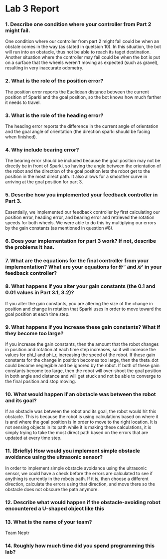 # Lab 3 Report #

### 1. Describe one condition where your controller from Part 2 might fail. ###
One condition where our controller from part 2 might fail could be when an obstale comes in the way (as stated in quetsion 10). In this situation, the bot will run into an obstacle, thus not be able to reach its taget destination. Another situation where the controller may fail could be when the bot is put on a surface that the wheels weren't moving as expected (such as gravel), resulting in very inaccurate odometry.

### 2. What is the role of the position error? ###
The position error reports the Euclidean distance between the current position of Sparki and the goal position, so the bot knows how much farther it needs to travel.

### 3. What is the role of the heading error? ###
The heading error reports the difference in the current angle of orientation and the goal angle of orientation (the direction sparki should be facing when finished). 

### 4. Why include bearing error? ###
The bearing error should be included because the goal position may not be directly be in front of Sparki, so having the angle between the orientation of the robot and the direction of the goal position lets the robot get to the position in the most direct path. It also allows for a smoother curve in arriving at the goal position for part 3.

### 5. Describe how you implemented your feedback controller in Part 3. ### 
Essentially, we implemented our feedback controller by first calculating our position error, heading error, and bearing error and retrieved the rotation speeds for both wheels. We were able to do this by multiplying our errors by the gain constants (as mentioned in question #8). 

### 6. Does your implementation for part 3 work? If not, describe the problems it has. ###

### 7. What are the equations for the final controller from your implementation? What are your equations for 𝜃𝑟 ′ 𝑎nd 𝑥𝑟′ in your feedback controller? ###

### 8. What happens if you alter your gain constants (the 0.1 and 0.01 values in Part 3.1, 3.2)? ###
If you alter the gain constants, you are altering the size of the change in position and change in rotation that Sparki uses in order to move toward the goal position at each time step.

### 9. What happens if you increase these gain constants? What if they become too large? ###
If you increase the gain constants, then the amount that the robot changes in position and rotation at each time step increases, so it will increase the values for phi_l and phi_r, increasing the speed of the robot. If these gain constants for the change in position becomes too large, then the theta_dot could become neglegible and be ignored by the robot. If both of these gain constants become too large, then the robot will over-shoot the goal position in both angle and distance and will get stuck and not be able to converge to the final position and stop moving. 

### 10. What would happen if an obstacle was between the robot and its goal? ###
If an obstacle was between the robot and its goal, the robot would hit this obstacle. This is because the robot is using calculations based on where it is and where the goal position is in order to move to the right location. It is not sensing objects in its path while it is making these calculations, it is simply trying to take the most direct path based on the errors that are updated at every time step. 

### 11. (Briefly) How would you implement simple obstacle avoidance using the ultrasonic sensor? ###
In order to implement simple obstacle avoidance using the ultrasonic sensor, we could have a check before the errors are calculated to see if anything is currently in the robots path. If it is, then choose a different direction, calculate the errors using that direction, and move there so the obstacle does not obscure the path anymore.

### 12. Describe what would happen if the obstacle-avoiding robot encountered a U-shaped object like this ###

### 13. What is the name of your team? ###
Team Neptr

### 14. Roughly how much time did you spend programming this lab? ###
